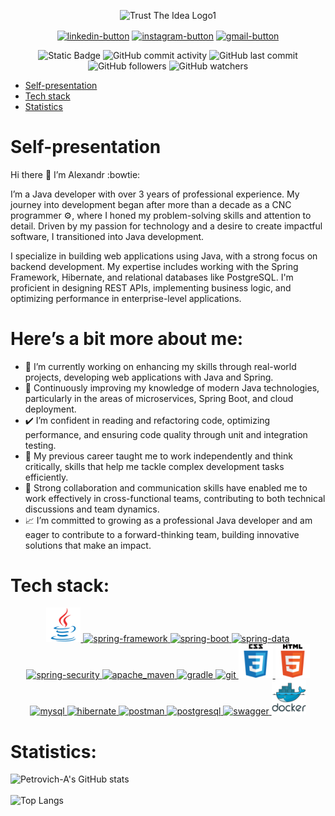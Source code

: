 <div align="center">

![Trust The Idea Logo1](https://github.com/user-attachments/assets/8981c5c4-969e-410e-b2af-7d41ef71b5ab)

<p>
<a href="https://www.linkedin.com/in/alexandr-petrovich/" target="_blank">
<img align="center" src="https://img.icons8.com/?size=100&id=118979&format=png&color=000000" alt="linkedin-button" height="60" /></a>
  
<a href="https://www.instagram.com/john_.shade/" target="_blank">
<img align="center" src="https://img.icons8.com/?size=100&id=119026&format=png&color=000000" alt="instagram-button" height="60" /></a>

<a href="mailto:a.petrovich.wrk@gmail.com?subject=Тема письма&body=Текст сообщения" target="_blank">
<img align="center" src="https://cdn-icons-png.flaticon.com/512/5968/5968534.png" alt="gmail-button" height="60" width="60" /></a>
</p>

<!-- Badges -->
<p>
<img alt="Static Badge" src="https://img.shields.io/badge/awesome-blue?style=flat&logo=awesomelists&logoColor=black&labelColor=white">
<img alt="GitHub commit activity" src="https://img.shields.io/github/commit-activity/m/Petrovich-A/Petrovich-A">
<img alt="GitHub last commit" src="https://img.shields.io/github/last-commit/Petrovich-A/Petrovich-A">
<img alt="GitHub followers" src="https://img.shields.io/github/followers/Petrovich-A">
<img alt="GitHub watchers" src="https://img.shields.io/github/watchers/Petrovich-A/Petrovich-A">
  
</p>
  
</div>

* [Self-presentation](#presentation)
* [Tech stack](#stack)
* [Statistics](#statistics)

# Self-presentation                
<a name="presentation"></a>  

Hi there 👋 I’m Alexandr :bowtie:

I’m a Java developer with over 3 years of professional experience. My journey into development began after more than a decade as a CNC programmer ⚙️, where I honed my problem-solving skills and attention to detail. Driven by my passion for technology and a desire to create impactful software, I transitioned into Java development.

I specialize in building web applications using Java, with a strong focus on backend development. My expertise includes working with the Spring Framework, Hibernate, and relational databases like PostgreSQL. I'm proficient in designing REST APIs, implementing business logic, and optimizing performance in enterprise-level applications.

# Here’s a bit more about me:

- 🔭 I’m currently working on enhancing my skills through real-world projects, developing web applications with Java and Spring.
- 🌱 Continuously improving my knowledge of modern Java technologies, particularly in the areas of microservices, Spring Boot, and cloud deployment.
- ✔️ I’m confident in reading and refactoring code, optimizing performance, and ensuring code quality through unit and integration testing.
- 👷 My previous career taught me to work independently and think critically, skills that help me tackle complex development tasks efficiently.
- 💪 Strong collaboration and communication skills have enabled me to work effectively in cross-functional teams, contributing to both technical discussions and team dynamics.
- 📈 I’m committed to growing as a professional Java developer and am eager to contribute to a forward-thinking team, building innovative solutions that make an impact.

# Tech stack:
<a name="stack"></a>  

<div align="center">
  <p>
    <a href="https://www.java.com" target="_blank" rel="noreferrer">
      <img src="https://raw.githubusercontent.com/devicons/devicon/master/icons/java/java-original.svg" alt="java" width="55" height="55"/> 
    </a>
    <a href="https://spring.io/" target="_blank" rel="noreferrer">
      <img src="https://spring.io/img/projects/spring-framework.svg?v=2" alt="spring-framework" width="110" height="55"/> 
    </a>
    <a href="https://spring.io/" target="_blank" rel="noreferrer">
      <img src="https://spring.io/img/projects/spring-boot.svg" alt="spring-boot" width="55" height="55"/> 
    </a>
    <a href="https://spring.io/" target="_blank" rel="noreferrer">
      <img src="https://spring.io/img/projects/spring-data.svg" alt="spring-data" width="55" height="55"/> 
    </a>
    <a href="https://spring.io/" target="_blank" rel="noreferrer">
      <img src="https://spring.io/img/projects/spring-security.svg" alt="spring-security" width="55" height="55"/> 
    </a>
    <a href="https://spring.io/" target="_blank" rel="noreferrer">
      <img src="https://www.vectorlogo.zone/logos/apache_maven/apache_maven-icon.svg" alt="apache_maven" width="55" height="55"/> 
    </a>
    <a href="https://www.w3schools.com/css/" target="_blank" rel="noreferrer">
      <img src="https://www.vectorlogo.zone/logos/gradle/gradle-icon.svg" alt="gradle" width="55" height="55"/> 
    </a>
    <a href="https://git-scm.com/" target="_blank" rel="noreferrer">
      <img src="https://www.vectorlogo.zone/logos/git-scm/git-scm-icon.svg" alt="git" width="55" height="55"/> 
    </a>
    <a href="https://www.w3schools.com/css/" target="_blank" rel="noreferrer">
      <img src="https://raw.githubusercontent.com/devicons/devicon/master/icons/css3/css3-original-wordmark.svg" alt="css3" width="55" height="55"/> 
    </a>   
    <a href="https://www.w3.org/html/" target="_blank" rel="noreferrer">
      <img src="https://raw.githubusercontent.com/devicons/devicon/master/icons/html5/html5-original-wordmark.svg" alt="html5" width="55" height="55"/> 
    </a>
    <a href="https://www.mysql.com/" target="_blank" rel="noreferrer">
      <img src="https://img.icons8.com/?size=100&id=rgPSE6nAB766&format=png&color=000000" alt="mysql" width="55" height="55"/> 
    </a>    
    <a href="https://hibernate.org/" target="_blank" rel="noreferrer">
      <img src="https://cdn.svgporn.com/logos/hibernate.svg" alt="hibernate" width="55" height="55"/> 
    </a>
    <a href="https://www.postman.com" target="_blank" rel="noreferrer">
      <img src="https://www.vectorlogo.zone/logos/getpostman/getpostman-icon.svg" alt="postman" width="55" height="55"/> 
    </a>
    <a href="https://www.postgresql.org/" target="_blank" rel="noreferrer">
      <img src="https://www.vectorlogo.zone/logos/postgresql/postgresql-icon.svg" alt="postgresql" width="55" height="55"/> 
    </a>
    <a href="https://swagger.io" target="_blank" rel="noreferrer">
      <img src="https://upload.wikimedia.org/wikipedia/commons/a/ab/Swagger-logo.png" alt="swagger" width="55" height="55"/> 
    </a>
    <a href="https://www.docker.com/" target="_blank" rel="noreferrer">
      <img src="https://raw.githubusercontent.com/devicons/devicon/master/icons/docker/docker-original-wordmark.svg" alt="docker" width="55" height="55"/> 
    </a>
  </p>
</div>

# Statistics:
<a name="statistics"></a>  

<div align="left">

![Petrovich-A's GitHub stats](https://github-readme-stats.vercel.app/api?username=Petrovich-A&bg_color=#2a446b&title_color=fff&text_color=fff&show_icons=true)
<br>  
![Top Langs](https://github-readme-stats.vercel.app/api/top-langs/?username=Petrovich-A&layout=compact&theme=gruvbox_light)
  
</div>
